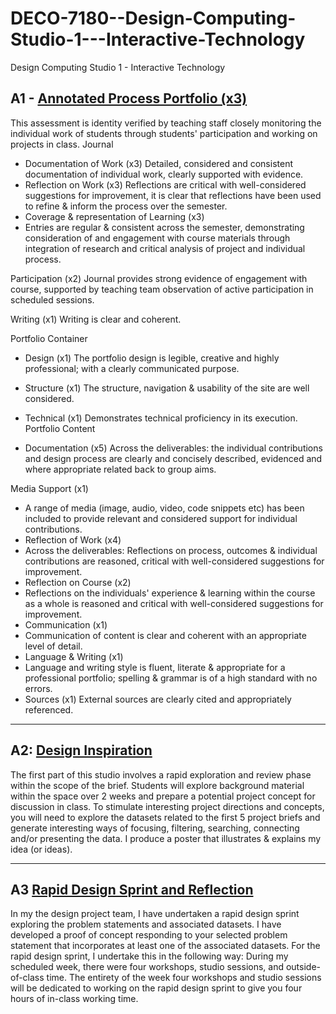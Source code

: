 # DECO-7180--Design-Computing-Studio-1---Interactive-Technology
Design Computing Studio 1 - Interactive Technology

## A1 - [Annotated Process Portfolio (x3)](https://github.com/carriewang1/DECO-7180--Design-Computing-Studio-1---Interactive-Technology/tree/main/Responsive%20Portfolio%20Website)
This assessment is identity verified by teaching staff closely monitoring the individual work of students through students' participation and working on projects in class.
Journal
- Documentation of Work (x3)
Detailed, considered and consistent documentation of individual work, clearly supported with evidence.
- Reflection on Work (x3)
Reflections are critical with well-considered suggestions for improvement, it is clear that reflections have been used to refine & inform the process over the semester.
- Coverage & representation of Learning (x3)
- Entries are regular & consistent across the semester, demonstrating consideration of and engagement with course materials through integration of research and critical analysis of project and individual process.

Participation (x2)
Journal provides strong evidence of engagement with course, supported by teaching team observation of active participation in scheduled sessions.

Writing (x1)
Writing is clear and coherent.

Portfolio Container

- Design (x1)
The portfolio design is legible, creative and highly professional; with a clearly communicated purpose.

- Structure (x1)
The structure, navigation & usability of the site are well considered.

- Technical (x1)
Demonstrates technical proficiency in its execution.
Portfolio Content

- Documentation (x5)
Across the deliverables: the individual contributions and design process are clearly and concisely described, evidenced and where appropriate related back to group aims.

Media Support (x1)
- A range of media (image, audio, video, code snippets etc) has been included to provide relevant and considered support for individual contributions.
- Reflection of Work (x4)
- Across the deliverables: Reflections on process, outcomes & individual contributions are reasoned, critical with well-considered suggestions for improvement.
- Reflection on Course (x2)
- Reflections on the individuals' experience & learning within the course as a whole is reasoned and critical with well-considered suggestions for improvement.
- Communication (x1)
- Communication of content is clear and coherent with an appropriate level of detail.
- Language & Writing (x1)
- Language and writing style is fluent, literate & appropriate for a professional portfolio; spelling & grammar is of a high standard with no errors.
- Sources (x1)
External sources are clearly cited and appropriately referenced.

----

## A2: [Design Inspiration](https://github.com/carriewang1/DECO-7180--Design-Computing-Studio-1---Interactive-Technology/blob/main/A2%20Design%20inspiration.png) 
The first part of this studio involves a rapid exploration and review phase within the scope of the brief. Students will explore background material within the space over 2 weeks and prepare a potential project concept for discussion in class. To stimulate interesting project directions and concepts, you will need to explore the datasets related to the first 5 project briefs and generate interesting ways of focusing, filtering, searching, connecting and/or presenting the data.
I produce a poster that illustrates & explains my idea (or ideas).

----

## A3 [Rapid Design Sprint and Reflection](https://github.com/carriewang1/DECO-7180--Design-Computing-Studio-1---Interactive-Technology/blob/main/A3_7180_.pdf)
In my the design project team, I have undertaken a rapid design sprint exploring the problem statements and associated datasets. I have developed a proof of concept responding to your selected problem statement that incorporates at least one of the associated datasets.
For the rapid design sprint, I undertake this in the following way:
During my scheduled week, there were four workshops, studio sessions, and outside-of-class time.
The entirety of the week four workshops and studio sessions will be dedicated to working on the rapid design sprint to give you four hours of in-class working time.
